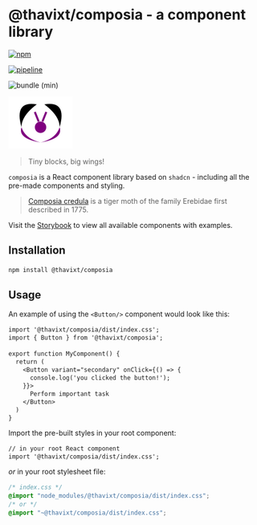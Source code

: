 # @thavixt/composia - a component library

[![npm](https://img.shields.io/npm/v/@thavixt/composia)](https://www.npmjs.com/package/@thavixt/tcn)

[![pipeline](https://github.com/thavixt/composia/actions/workflows/build.yml/badge.svg)](https://github.com/thavixt/composia/actions/workflows/build.yml)

![bundle (min)](https://img.shields.io/bundlephobia/min/%40thavixt%2Fcomposia)

![Composia logo](./public/composia.svg)

> Tiny blocks, big wings!

`composia` is a React component library based on `shadcn` - including all the pre-made components and styling.

> [Composia credula](https://en.wikipedia.org/wiki/Composia) is a tiger moth of the family Erebidae first described in 1775.

Visit the [Storybook](https://composia.komlosidev.net/) to view all available components with examples.

## Installation

```bash
npm install @thavixt/composia
```

## Usage

An example of using the `<Button/>` component would look like this:

```tsx
import '@thavixt/composia/dist/index.css';
import { Button } from '@thavixt/composia';

export function MyComponent() {
  return (
    <Button variant="secondary" onClick={() => {
      console.log('you clicked the button!');
    }}>
      Perform important task
    </Button>
  )
}
```

Import the pre-built styles in your root component:

```tsx
// in your root React component
import '@thavixt/composia/dist/index.css';
```
*or* in your root stylesheet file:

```css
/* index.css */
@import "node_modules/@thavixt/composia/dist/index.css";
/* or */
@import "~@thavixt/composia/dist/index.css";
```
